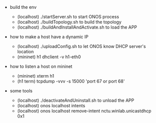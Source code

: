 
* build the env
    - (localhost) ./startServer.sh to start ONOS process
    - (localhost) ./buildTopology.sh to build the topology
    - (localhost) ./buildAndInstallAndActivate.sh to load the APP

* how to make a host have a dynamic IP
    - (localhost) ./uploadConfig.sh to let ONOS know DHCP server's location
    - (mininet) h1 dhclient -v h1-eth0

* how to listen a host on mininet
    - (mininet) xterm h1
    - (h1 term) tcpdump -vvv -s 15000 'port 67 or port 68'

* some tools
    - (localhost) ./deactivateAndUninstall.sh to unload the APP
    - (localhost) onos localhost intents
    - (localhost) onos localhost remove-intent nctu.winlab.unicastdhcp 0x1
